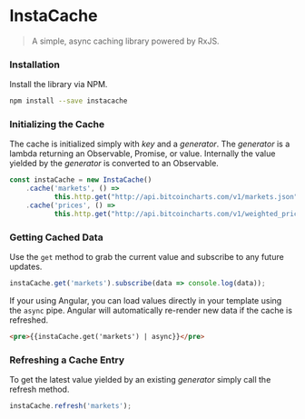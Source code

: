 # InstaCache

> A simple, async caching library powered by RxJS.

### Installation

Install the library via NPM.

```bash
npm install --save instacache
```

### Initializing the Cache

The cache is initialized simply with *key* and a *generator*. The *generator* is a lambda returning an Observable, Promise, or value. Internally the value yielded by the *generator* is converted to an Observable.

```typescript
const instaCache = new InstaCache()
    .cache('markets', () =>
           this.http.get("http://api.bitcoincharts.com/v1/markets.json"))
	.cache('prices', () =>
           this.http.get("http://api.bitcoincharts.com/v1/weighted_prices.json"));
```

### Getting Cached Data

Use the  `get` method to grab the current value and subscribe to any future updates.

```typescript
instaCache.get('markets').subscribe(data => console.log(data));
```

If your using Angular, you can load values directly in your template using the `async` pipe. Angular will automatically re-render new data if the cache is refreshed.

```html
<pre>{{instaCache.get('markets') | async}}</pre>
```

### Refreshing a Cache Entry

To get the latest value yielded by an existing *generator* simply call the refresh method.

```typescript
instaCache.refresh('markets');
```

